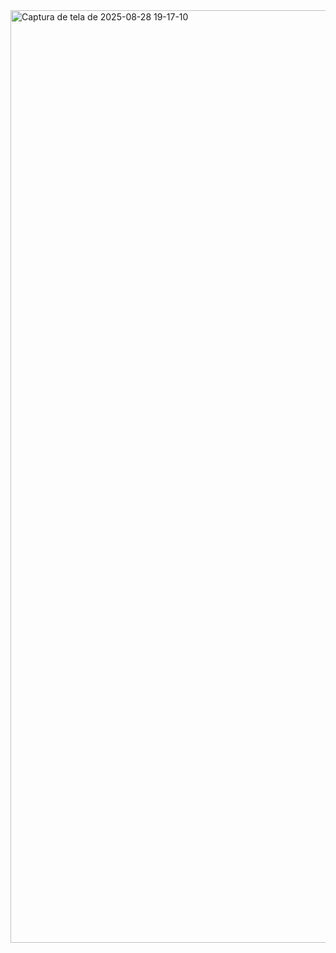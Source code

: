 <img width="719" height="1492" alt="Captura de tela de 2025-08-28 19-17-10" src="https://github.com/user-attachments/assets/c1d69526-da7e-4bd2-906f-66821c51d776" />

